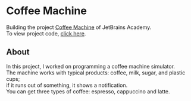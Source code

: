 # Coffee Machine #
Building the project [Coffee Machine](https://hyperskill.org/projects/33) of JetBrains Academy.  
To view project code, [click here](https://github.com/rudimentum/CoffeeMachine/tree/master/Coffee%20Machine/task/src/machine).

## About ##
In this project, I worked on programming a coffee machine simulator.  
The machine works with typical products: coffee, milk, sugar, and plastic cups;  
if it runs out of something, it shows a notification.  
You can get three types of coffee: espresso, cappuccino and latte.
